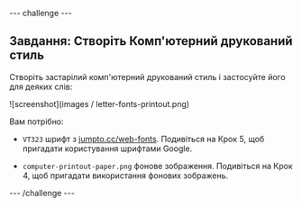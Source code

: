 --- challenge ---

## Завдання: Створіть Комп'ютерний друкований стиль

Створіть застарілий комп'ютерний друкований стиль і застосуйте його для деяких слів:

![screenshot](images / letter-fonts-printout.png)

Вам потрібно:

+ `VT323` шрифт з <a href="http://jumpto.cc/web-fonts" target="_blank">jumpto.cc/web-fonts</a>. Подивіться на Крок 5, щоб пригадати користування шрифтами Google.

+ `computer-printout-paper.png` фонове зображення. Подивіться на Крок 4, щоб пригадати використання фонових зображень.

--- /challenge ---